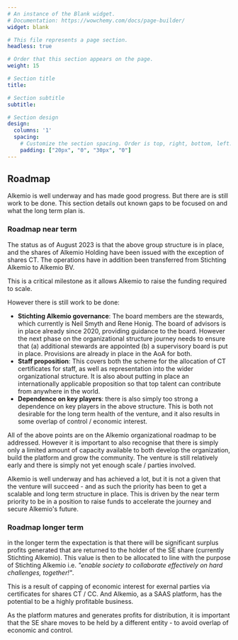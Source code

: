 ```yaml
---
# An instance of the Blank widget.
# Documentation: https://wowchemy.com/docs/page-builder/
widget: blank

# This file represents a page section.
headless: true

# Order that this section appears on the page.
weight: 15

# Section title
title: 

# Section subtitle
subtitle: 

# Section design
design:
  columns: '1'
  spacing:
    # Customize the section spacing. Order is top, right, bottom, left.
    padding: ["20px", "0", "30px", "0"]
---
```


## **Roadmap**
Alkemio is well underway and has made good progress. But there are is still work to be done. This section details out known gaps to be focused on and what the long term plan is. 

### Roadmap near term
The status as of August 2023 is that the above group structure is in place, and the shares of Alkemio Holding have been issued with the exception of shares CT. The operations have in addition been transferred from Stichting Alkemio to Alkemio BV.

This is a critical milestone as it allows Alkemio to raise the funding required to scale. 

However there is still work to be done:
* **Stichting Alkemio governance**: The board members are the stewards, which currently is Neil Smyth and Rene Honig. The board of advisors is in place already since 2020, providing guidance to the board. However the next phase on the organizational structure journey needs to ensure that (a) additional stewards are appointed (b) a supervisory board is put in place. Provisions are already in place in the AoA for both.
* **Staff proposition**: This covers both the scheme for the allocation of CT certificates for staff, as well as representation into the wider organizational structure. It is also about putting in place an internationally applicable proposition so that top talent can contribute from anywhere in the world. 
* **Dependence on key players**:  there is also simply too strong a dependence on key players in the above structure. This is both not desirable for the long term health of the venture, and it also results in some overlap of control / economic interest. 

All of the above points are on the Alkemio organizational roadmap to be addressed. However it is important to also recognise that there is simply only a limited amount of capacity available to both develop the organization, build the platform and grow the community. The venture is still relatively early and there is simply not yet enough scale / parties involved. 

Alkemio is well underway and has achieved a lot, but it is not a given that the venture will succeed - and as such the priority has been to get a scalable and long term structure in place. This is driven by the near term priority to be in a position to raise funds to accelerate the journey and secure Alkemio's future. 

### Roadmap longer term
in the longer term the expectation is that there will be significant surplus profits generated that are returned to the holder of the SE share (currently Stichting Alkemio). This value is then to be allocated to line with the purpose of Stichting Alkemio i.e. _"enable society to collaborate effectively on hard challenges, together!"_. 

This is a result of capping of economic interest for exernal parties via certificates for shares CT / CC. And Alkemio, as a SAAS platform, has the potential to be a highly profitable business.

As the platform matures and generates profits for distribution, it is important that the SE share moves to be held by a different entity - to avoid overlap of economic and control. 

